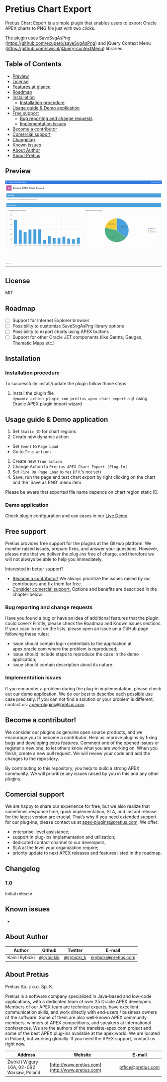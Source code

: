 # Pretius Chart Export
Pretius Chart Export is a simple plugin that enables users to export Oracle APEX charts to PNG file just with two clicks.

The plugin uses SaveSvgAsPng (https://github.com/exupero/saveSvgAsPng) and jQuery Context Menu (https://github.com/swisnl/jQuery-contextMenu) libraries.

## Table of Contents
- [Preview](#preview)
- [License](#license)
- [Features at glance](#features-at-glance)
- [Roadmap](#roadmap)
- [Installation](#installation)
  - [Installation procedure](#installation-procedure)
- [Usage guide & Demo application](#usage-guide-demo-application)
- [Free support](#free-support)
  - [Bug reporting and change requests](#bug-reporting-and-change-requests)
  - [Implementation issues](#implementation-issues)
- [Become a contributor](#become-a-contributor)
- [Comercial support](#comercial-support)
- [Changelog](#changelog)
- [Known issues](#known-issues)
- [About Author](#about-author)
- [About Pretius](#about-pretius)

## Preview
![](images/pretius_chart_export_preview.gif?raw=true)

## License
MIT

## Roadmap
* [ ] Support for Internet Explorer browser
* [ ] Possibility to customize SaveSvgAsPng library options
* [ ] Possibility to export charts using APEX buttons
* [ ] Support for other Oracle JET components (like Gantts, Gauges, Thematic Maps etc.)

## Installation

### Installation procedure
To successfully install/update the plugin follow those steps:
1. Install the plugin file `dynamic_action_plugin_com_pretius_apex_chart_export.sql` using Oracle APEX plugin import wizard

## Usage guide & Demo application

1. Set `Static ID` for chart regions
1. Create new dynamic action
  * Set `Event` to `Page Load`
  * Go to `True actions`
1. Create new `True action`
1. Change Action to `Pretius APEX Chart Export [Plug-In]`
1. Set `Fire On Page Load` to `Yes` (if it's not set)
1. Save, run the page and test chart export by right clicking on the chart and the 'Save as PNG' menu item

Please be aware that exported file name depends on chart region static ID. 

### Demo application
Check plugin configuration and use cases in our [Live Demo](https://apex.oracle.com/pls/apex/krybicki/r/pretius-apex-chart-export)

## Free support
Pretius provides free support for the plugins at the GitHub platform. 
We monitor raised issues, prepare fixes, and answer your questions. However, please note that we deliver the plug-ins free of charge, and therefore we will not always be able to help you immediately. 

Interested in better support? 
* [Become a contributor!](#become-a-contributor) We always prioritize the issues raised by our contributors and fix them for free.
* [Consider comercial support.](#comercial-support) Options and benefits are described in the chapter below.

### Bug reporting and change requests
Have you found a bug or have an idea of additional features that the plugin could cover? Firstly, please check the Roadmap and Known issues sections. If your case is not on the lists, please open an issue on a GitHub page following these rules:
* issue should contain login credentials to the application at apex.oracle.com where the problem is reproduced;
* issue should include steps to reproduce the case in the demo application;
* issue should contain description about its nature.

### Implementation issues
If you encounter a problem during the plug-in implementation, please check out our demo application. We do our best to describe each possible use case precisely. If you can not find a solution or your problem is different, contact us: apex-plugins@pretius.com.

## Become a contributor!
We consider our plugins as genuine open source products, and we encourage you to become a contributor. Help us improve plugins by fixing bugs and developing extra features. Comment one of the opened issues or register a new one, to let others know what you are working on. When you finish, create a new pull request. We will review your code and add the changes to the repository.

By contributing to this repository, you help to build a strong APEX community. We will prioritize any issues raised by you in this and any other plugins.

## Comercial support
We are happy to share our experience for free, but we also realize that sometimes response time, quick implementation, SLA, and instant release for the latest version are crucial. That’s why if you need extended support for our plug-ins, please contact us at apex-plugins@pretius.com.
We offer:
* enterprise-level assistance;
* support in plug-ins implementation and utilization;
* dedicated contact channel to our developers;
* SLA at the level your organization require;
* priority update to next APEX releases and features listed in the roadmap.

## Changelog

### 1.0
Initial release

## Known issues
-

## About Author
Author            | Github                                       | Twitter                                       | E-mail
------------------|----------------------------------------------|-----------------------------------------------|----------------------------------------------------
Kamil Rybicki | [@rybickik](https://github.com/rybickik) | [@rybicki_k](https://twitter.com/rybicki_k) | krybicki@pretius.com

## About Pretius
Pretius Sp. z o.o. Sp. K.

Pretius is a software company specialized in Java-based and low-code applications, with a dedicated team of over 25 Oracle APEX developers.
Members of our APEX team are technical experts, have excellent communication skills, and work directly with end-users / business owners of the software. Some of them are also well-known APEX community members, winners of APEX competitions, and speakers at international conferences.
We are the authors of the translate-apex.com project and some of the best APEX plug-ins available at the apex.world.
We are located in Poland, but working globally. If you need the APEX support, contact us right now.

Address | Website | E-mail
--------|---------|-------
Żwirki i Wigury 16A, 02-092 Warsaw, Poland | [http://www.pretius.com](http://www.pretius.com) | [office@pretius.com](mailto:office@pretius.com)
